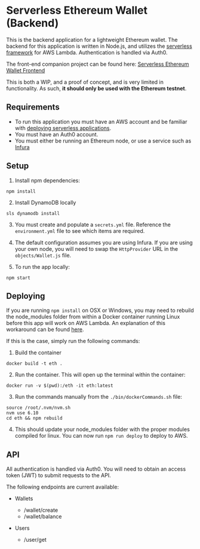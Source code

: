 # Serverless Ethereum Wallet (Backend)
This is the backend application for a lightweight Ethereum wallet. The backend for this application is written in Node.js, and utilizes the [serverless framework](https://github.com/serverless/serverless) for AWS Lambda. Authentication is handled via Auth0.

The front-end companion project can be found here: [Serverless Ethereum Wallet Frontend](https://github.com/seanvm/Serverless-Ethereum-Wallet-Frontend)

This is both a WIP, and a proof of concept, and is very limited in functionality. As such, **it should only be used with the Ethereum testnet**. 

## Requirements
- To run this application you must have an AWS account and be familiar with [deploying serverless applications](https://serverless.com/framework/docs/providers/aws/guide/deploying/).
- You must have an Auth0 account.
- You must either be running an Ethereum node, or use a service such as [Infura](https://infura.io/)

## Setup

1. Install npm dependencies:
```
npm install
```
2. Install DynamoDB locally
```
sls dynamodb install
```
3. You must create and populate a `secrets.yml` file. Reference the `environment.yml` file to see which items are required.

4. The default configuration assumes you are using Infura. If you are using your own node, you will need to swap the `HttpProvider` URL in the `objects/Wallet.js` file.

5. To run the app locally:
```
npm start
```

## Deploying

If you are running `npm install` on OSX or Windows, you may need to rebuild the node_modules folder from within a Docker container running Linux before this app will work on AWS Lambda. An explanation of this workaround can be found [here](https://www.thepolyglotdeveloper.com/2017/12/deploying-native-nodejs-dependencies-aws-lambda/).

If this is the case, simply run the following commands:

1. Build the container
```
docker build -t eth .
```

2. Run the container. This will open up the terminal within the container:
```
docker run -v $(pwd):/eth -it eth:latest
```

3. Run the commands manually from the `./bin/dockerCommands.sh` file:
```
source /root/.nvm/nvm.sh 
nvm use 6.10
cd eth && npm rebuild
```

4. This should update your node_modules folder with the proper modules compiled for linux. You can now run `npm run deploy` to deploy to AWS.

## API

All authentication is handled via Auth0. You will need to obtain an access token (JWT) to submit requests to the API.

The following endpoints are current available:
* Wallets
  * /wallet/create
  * /wallet/balance

* Users
  * /user/get

